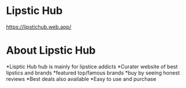 # Lipstic Hub
https://lipstichub.web.app/

# About Lipstic Hub
*Lisptic Hub hub is mainly for lipstice addicts
*Curater website of best lipstics and brands
*featured top/famous brands
*buy by seeing honest reviews
*Best deals also available
*Easy to use and purchase